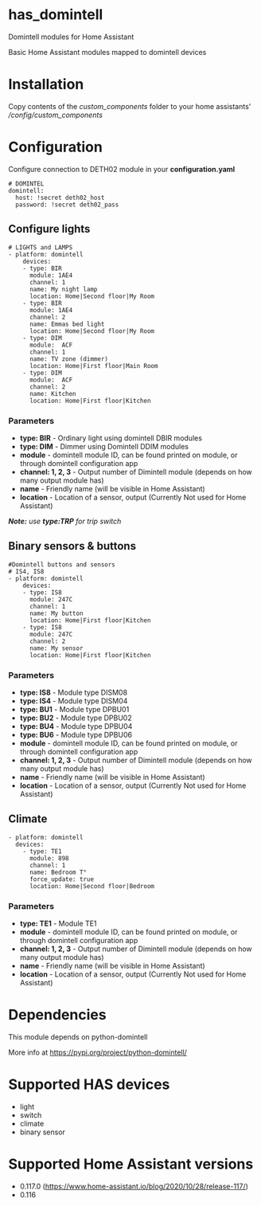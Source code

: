 # has_domintell
Domintell modules for Home Assistant

Basic Home Assistant modules mapped to domintell devices

# Installation
Copy contents of the *custom_components* folder to your home assistants' */config/custom_components*

# Configuration

Configure connection to DETH02 module in your __configuration.yaml__

    # DOMINTEL
    domintell:
      host: !secret deth02_host
      password: !secret deth02_pass

## Configure lights

    # LIGHTS and LAMPS
    - platform: domintell
        devices:
        - type: BIR
          module: 1AE4       
          channel: 1
          name: My night lamp       
          location: Home|Second floor|My Room
        - type: BIR
          module: 1AE4       
          channel: 2
          name: Emmas bed light       
          location: Home|Second floor|My Room
        - type: DIM
          module:  ACF       
          channel: 1
          name: TV zone (dimmer)       
          location: Home|First floor|Main Room
        - type: DIM
          module:  ACF       
          channel: 2
          name: Kitchen       
          location: Home|First floor|Kitchen

### Parameters

* __type: BIR__ - Ordinary light using domintell DBIR modules 
* __type: DIM__ - Dimmer using Domintell DDIM modules
* __module__ -  domintell module ID, can be found printed on module, or through domintell configuration app
* __channel: 1, 2, 3__ - Output number of Dimintell module (depends on how many output module has)
* __name__ - Friendly name (will be visible in Home Assistant)
* __location__ - Location of a sensor, output (Currently Not used for Home Assistant)

*__Note:__ use __type:TRP__ for trip switch* 

## Binary sensors & buttons

    #Domintell buttons and sensors
    # IS4, IS8
    - platform: domintell
        devices:
        - type: IS8
          module: 247C
          channel: 1
          name: My button
          location: Home|First floor|Kitchen
        - type: IS8
          module: 247C
          channel: 2
          name: My sensor
          location: Home|First floor|Kitchen

### Parameters

* __type: IS8__ - Module type DISM08
* __type: IS4__ - Module type DISM04
* __type: BU1__ - Module type DPBU01
* __type: BU2__ - Module type DPBU02
* __type: BU4__ - Module type DPBU04
* __type: BU6__ - Module type DPBU06
* __module__ -  domintell module ID, can be found printed on module, or through domintell configuration app
* __channel: 1, 2, 3__ - Output number of Dimintell module (depends on how many output module has)
* __name__ - Friendly name (will be visible in Home Assistant)
* __location__ - Location of a sensor, output (Currently Not used for Home Assistant)


## Climate

    - platform: domintell
      devices:
        - type: TE1   
          module: 898
          channel: 1
          name: Bedroom T°
          force_update: true
          location: Home|Second floor|Bedroom

### Parameters

* __type: TE1__ - Module TE1
* __module__ -  domintell module ID, can be found printed on module, or through domintell configuration app
* __channel: 1, 2, 3__ - Output number of Dimintell module (depends on how many output module has)
* __name__ - Friendly name (will be visible in Home Assistant)
* __location__ - Location of a sensor, output (Currently Not used for Home Assistant)

# Dependencies
This module depends on python-domintell

More info at https://pypi.org/project/python-domintell/


# Supported HAS devices
* light
* switch
* climate
* binary sensor

# Supported Home Assistant versions
* 0.117.0 (https://www.home-assistant.io/blog/2020/10/28/release-117/)
* 0.116